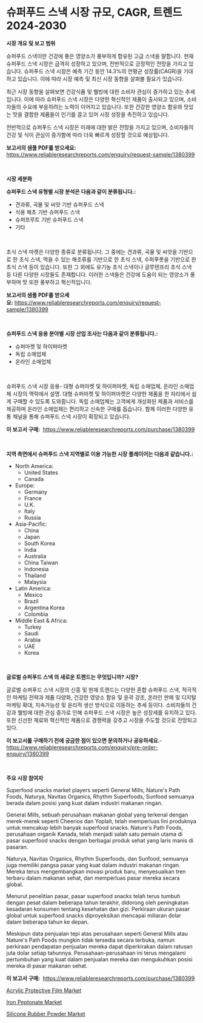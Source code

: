 <p><h1>슈퍼푸드 스낵 시장 규모, CAGR, 트렌드 2024-2030</h1></p><p><strong>시장 개요 및 보고 범위</strong></p>
<p><p>슈퍼푸드 스낵이란 건강에 좋은 영양소가 풍부하게 함유된 고급 스낵을 말합니다. 현재 슈퍼푸드 스낵 시장은 급격히 성장하고 있으며, 전반적으로 긍정적인 전망을 가지고 있습니다. 슈퍼푸드 스낵 시장은 예측 기간 동안 14.3%의 연평균 성장률(CAGR)을 기대하고 있습니다. 이에 따라 시장 예측 및 최신 시장 동향을 살펴볼 필요가 있습니다.</p><p>최근 시장 동향을 살펴보면 건강식품 및 웰빙에 대한 소비자 관심이 증가하고 있는 추세입니다. 이에 따라 슈퍼푸드 스낵 시장은 다양한 혁신적인 제품이 출시되고 있으며, 소비자들의 수요에 부응하려는 노력이 이어지고 있습니다. 또한 건강한 영양소 함유와 맛있는 맛을 결합한 제품들이 인기를 끌고 있어 시장 성장을 촉진하고 있습니다.</p><p>전반적으로 슈퍼푸드 스낵 시장은 미래에 대한 밝은 전망을 가지고 있으며, 소비자들의 건강 및 식이 관심이 증가함에 따라 더욱 빠르게 성장할 것으로 예상됩니다.</p></p>
<p><strong>보고서의 샘플 PDF를 받으세요:</strong> <a href="https://www.reliableresearchreports.com/enquiry/request-sample/1380399">https://www.reliableresearchreports.com/enquiry/request-sample/1380399</a></p>
<p>&nbsp;</p>
<p><strong>시장 세분화</strong></p>
<p><strong>슈퍼푸드 스낵 유형별 시장 분석은 다음과 같이 분류됩니다.:</strong></p>
<p><ul><li>견과류, 곡물 및 씨앗 기반 슈퍼푸드 스낵</li><li>식용 해초 기반 슈퍼푸드 스낵</li><li>슈퍼프루트 기반 슈퍼푸드 스낵</li><li>기타</li></ul></p>
<p>&nbsp;</p>
<p><p>초식 스낵 마켓은 다양한 종류로 분류됩니다. 그 중에는 견과류, 곡물 및 씨앗을 기반으로 한 초식 스낵, 먹을 수 있는 해조류를 기반으로 한 초식 스낵, 수퍼푸룻을 기반으로 한 초식 스낵 등이 있습니다. 또한 그 외에도 유기농 초식 스낵이나 글루텐프리 초식 스낵 등 다른 다양한 시장들도 존재합니다. 이러한 스낵들은 건강에 도움이 되는 영양소가 풍부하며 맛 또한 풍부하고 혁신적입니다.</p></p>
<p><strong>보고서의 샘플 PDF를 받으세요:</strong>&nbsp;<a href="https://www.reliableresearchreports.com/enquiry/request-sample/1380399">https://www.reliableresearchreports.com/enquiry/request-sample/1380399</a></p>
<p>&nbsp;</p>
<p><strong> 슈퍼푸드 스낵 응용 분야별 시장 산업 조사는 다음과 같이 분류됩니다.:</strong></p>
<p><ul><li>슈퍼마켓 및 하이퍼마켓</li><li>독립 소매업체</li><li>온라인 소매업체</li></ul></p>
<p>&nbsp;</p>
<p><p>슈퍼푸드 스낵 시장 응용- 대형 슈퍼마켓 및 하이퍼마켓, 독립 소매업체, 온라인 소매업체 시장의 맥락에서 설명. 대형 슈퍼마켓 및 하이퍼마켓은 다양한 제품을 한 자리에서 쉽게 구매할 수 있도록 도와줍니다. 독립 소매업체는 고객에게 개성화된 제품과 서비스를 제공하며 온라인 소매업체는 편리하고 신속한 구매를 돕습니다. 함께 이러한 다양한 유통 채널을 통해 슈퍼푸드 스낵 시장이 확장되고 있습니다.</p></p>
<p><strong>이 보고서 구매:</strong>&nbsp; <a href="https://www.reliableresearchreports.com/purchase/1380399">https://www.reliableresearchreports.com/purchase/1380399</a></p>
<p>&nbsp;</p>
<p><strong>지역 측면에서 슈퍼푸드 스낵 지역별로 이용 가능한 시장 플레이어는 다음과 같습니다.:</strong></p>
<p><ul>
    <li>
        North America:
        <ul>
            <li>United States</li>
            <li>Canada</li>
        </ul>
    </li>
    <li>
        Europe:
        <ul>
            <li>Germany</li>
            <li>France</li>
            <li>U.K.</li>
            <li>Italy</li>
            <li>Russia</li>
        </ul>
    </li>
    <li>
        Asia-Pacific:
        <ul>
            <li>China</li>
            <li>Japan</li>
            <li>South Korea</li>
            <li>India</li>
            <li>Australia</li>
            <li>China Taiwan</li>
            <li>Indonesia</li>
            <li>Thailand</li>
            <li>Malaysia</li>
        </ul>
    </li>
    <li>
        Latin America:
        <ul>
            <li>Mexico</li>
            <li>Brazil</li>
            <li>Argentina Korea</li>
            <li>Colombia</li>
        </ul>
    </li>
    <li>
        Middle East & Africa:
        <ul>
            <li>Turkey</li>
            <li>Saudi</li>
            <li>Arabia</li>
            <li>UAE</li>
            <li>Korea</li>
        </ul>
    </li>
    </ul></p>
<p>&nbsp;</p>
<p><strong>글로벌 슈퍼푸드 스낵 의 새로운 트렌드는 무엇입니까? 시장?</strong></p>
<p><p>글로벌 슈퍼푸드 스낵 시장의 신흥 및 현재 트렌드는 다양한 혼합 슈퍼푸드 스낵, 적극적인 마케팅 전략과 제품 다양화, 건강한 영양소 함유 및 윤곽 강조, 온라인 판매 및 디지털 마케팅 확대, 지속가능성 및 윤리적 생산 방식으로 이동하는 추세 등이다. 소비자들의 건강과 웰빙에 대한 관심 증가로 인해 슈퍼푸드 스낵 시장은 높은 성장세를 유지하고 있다. 또한 신선한 재료와 혁신적인 제품으로 경쟁력을 갖추고 시장을 주도할 것으로 전망되고 있다.</p></p>
<p><strong>이 보고서를 구매하기 전에 궁금한 점이 있으면 문의하거나 공유하세요.</strong>- <a href="https://www.reliableresearchreports.com/enquiry/pre-order-enquiry/1380399">https://www.reliableresearchreports.com/enquiry/pre-order-enquiry/1380399</a></p>
<p>&nbsp;</p>
<p><strong>주요 시장 참여자</strong></p>
<p><p>Superfood snacks market players seperti General Mills, Nature's Path Foods, Naturya, Navitas Organics, Rhythm Superfoods, Sunfood semuanya berada dalam posisi yang kuat dalam industri makanan ringan.</p><p>General Mills, sebuah perusahaan makanan global yang terkenal dengan merek-merek seperti Cheerios dan Yoplait, telah memperluas lini produknya untuk mencakup lebih banyak superfood snacks. Nature's Path Foods, perusahaan organik Kanada, telah menjadi salah satu pemain utama di pasar superfood snacks dengan berbagai produk sehat yang laris manis di pasaran.</p><p>Naturya, Navitas Organics, Rhythm Superfoods, dan Sunfood, semuanya juga memiliki pangsa pasar yang kuat dalam industri makanan ringan. Mereka terus mengembangkan inovasi produk baru, menyesuaikan tren terbaru dalam makanan sehat, dan memperluas pasar mereka secara global.</p><p>Menurut penelitian pasar, pasar superfood snacks telah terus tumbuh dengan pesat dalam beberapa tahun terakhir, didorong oleh peningkatan kesadaran konsumen tentang kesehatan dan gizi. Perkiraan ukuran pasar global untuk superfood snacks diproyeksikan mencapai miliaran dolar dalam beberapa tahun ke depan.</p><p>Meskipun data penjualan tepi atas perusahaan seperti General Mills atau Nature's Path Foods mungkin tidak tersedia secara terbuka, namun perkiraan pendapatan penjualan mereka dapat diperkirakan dalam ratusan juta dolar setiap tahunnya. Perusahaan-perusahaan ini terus mengalami pertumbuhan yang kuat dalam penjualan mereka dan mengukuhkan posisi mereka di pasar makanan sehat.</p></p>
<p><strong>이 보고서 구매:</strong>&nbsp;&nbsp;<a href="https://www.reliableresearchreports.com/purchase/1380399">https://www.reliableresearchreports.com/purchase/1380399</a></p>
<p><p><a href="https://github.com/timeliteaut/Market-Research-Report-List-1/blob/main/acrylic-protective-film-market.md">Acrylic Protective Film Market</a></p><p><a href="https://github.com/seekum/Market-Research-Report-List-1/blob/main/iron-peptonate-market.md">Iron Peptonate Market</a></p><p><a href="https://github.com/bobicer/Market-Research-Report-List-2/blob/main/silicone-rubber-powder-market.md">Silicone Rubber Powder Market</a></p></p>
